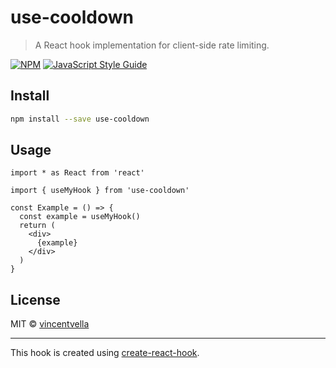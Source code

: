 # use-cooldown

> A React hook implementation for client-side rate limiting.

[![NPM](https://img.shields.io/npm/v/use-cooldown.svg)](https://www.npmjs.com/package/use-cooldown) [![JavaScript Style Guide](https://img.shields.io/badge/code_style-standard-brightgreen.svg)](https://standardjs.com)

## Install

```bash
npm install --save use-cooldown
```

## Usage

```tsx
import * as React from 'react'

import { useMyHook } from 'use-cooldown'

const Example = () => {
  const example = useMyHook()
  return (
    <div>
      {example}
    </div>
  )
}
```

## License

MIT © [vincentvella](https://github.com/vincentvella)

---

This hook is created using [create-react-hook](https://github.com/hermanya/create-react-hook).
